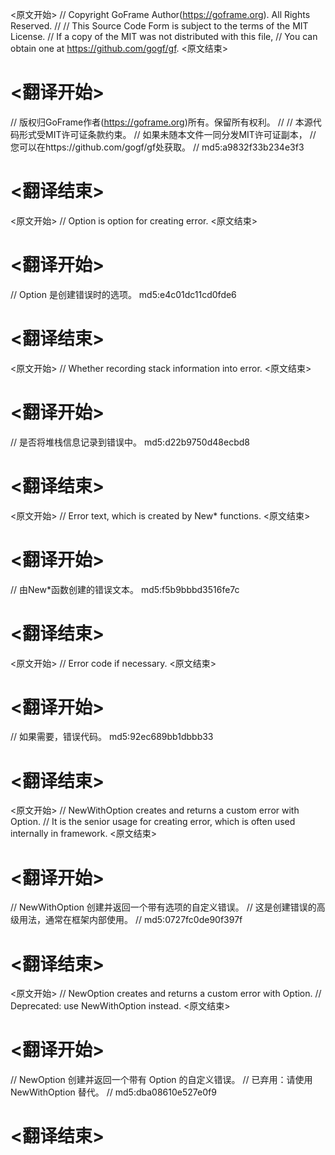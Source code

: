 
<原文开始>
// Copyright GoFrame Author(https://goframe.org). All Rights Reserved.
//
// This Source Code Form is subject to the terms of the MIT License.
// If a copy of the MIT was not distributed with this file,
// You can obtain one at https://github.com/gogf/gf.
<原文结束>

# <翻译开始>
// 版权归GoFrame作者(https://goframe.org)所有。保留所有权利。
//
// 本源代码形式受MIT许可证条款约束。
// 如果未随本文件一同分发MIT许可证副本，
// 您可以在https://github.com/gogf/gf处获取。
// md5:a9832f33b234e3f3
# <翻译结束>


<原文开始>
// Option is option for creating error.
<原文结束>

# <翻译开始>
// Option 是创建错误时的选项。 md5:e4c01dc11cd0fde6
# <翻译结束>


<原文开始>
// Whether recording stack information into error.
<原文结束>

# <翻译开始>
// 是否将堆栈信息记录到错误中。 md5:d22b9750d48ecbd8
# <翻译结束>


<原文开始>
// Error text, which is created by New* functions.
<原文结束>

# <翻译开始>
// 由New*函数创建的错误文本。 md5:f5b9bbbd3516fe7c
# <翻译结束>


<原文开始>
// Error code if necessary.
<原文结束>

# <翻译开始>
// 如果需要，错误代码。 md5:92ec689bb1dbbb33
# <翻译结束>


<原文开始>
// NewWithOption creates and returns a custom error with Option.
// It is the senior usage for creating error, which is often used internally in framework.
<原文结束>

# <翻译开始>
// NewWithOption 创建并返回一个带有选项的自定义错误。
// 这是创建错误的高级用法，通常在框架内部使用。
// md5:0727fc0de90f397f
# <翻译结束>


<原文开始>
// NewOption creates and returns a custom error with Option.
// Deprecated: use NewWithOption instead.
<原文结束>

# <翻译开始>
// NewOption 创建并返回一个带有 Option 的自定义错误。
// 已弃用：请使用 NewWithOption 替代。
// md5:dba08610e527e0f9
# <翻译结束>

